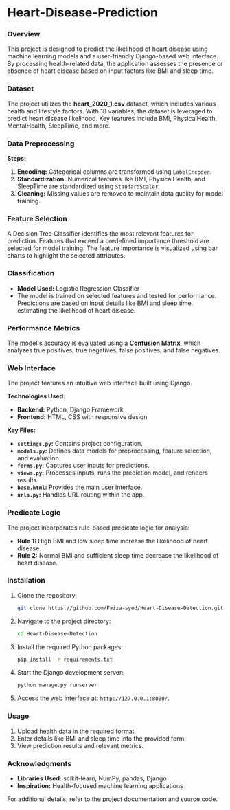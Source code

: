 # Heart-Disease-Prediction
### Overview  
This project is designed to predict the likelihood of heart disease using machine learning models and a user-friendly Django-based web interface. By processing health-related data, the application assesses the presence or absence of heart disease based on input factors like BMI and sleep time.  

### Dataset  
The project utilizes the **heart_2020_1.csv** dataset, which includes various health and lifestyle factors. With 18 variables, the dataset is leveraged to predict heart disease likelihood. Key features include BMI, PhysicalHealth, MentalHealth, SleepTime, and more.  

### Data Preprocessing  
**Steps:**  
1. **Encoding:** Categorical columns are transformed using `LabelEncoder`.  
2. **Standardization:** Numerical features like BMI, PhysicalHealth, and SleepTime are standardized using `StandardScaler`.  
3. **Cleaning:** Missing values are removed to maintain data quality for model training.  

### Feature Selection  
A Decision Tree Classifier identifies the most relevant features for prediction. Features that exceed a predefined importance threshold are selected for model training. The feature importance is visualized using bar charts to highlight the selected attributes.  

### Classification  
- **Model Used:** Logistic Regression Classifier  
- The model is trained on selected features and tested for performance. Predictions are based on input details like BMI and sleep time, estimating the likelihood of heart disease.  

### Performance Metrics  
The model's accuracy is evaluated using a **Confusion Matrix**, which analyzes true positives, true negatives, false positives, and false negatives.  

### Web Interface  
The project features an intuitive web interface built using Django.  

**Technologies Used:**  
- **Backend:** Python, Django Framework  
- **Frontend:** HTML, CSS with responsive design  

**Key Files:**  
- **`settings.py`:** Contains project configuration.  
- **`models.py`:** Defines data models for preprocessing, feature selection, and evaluation.  
- **`forms.py`:** Captures user inputs for predictions.  
- **`views.py`:** Processes inputs, runs the prediction model, and renders results.  
- **`base.html`:** Provides the main user interface.  
- **`urls.py`:** Handles URL routing within the app.  

### Predicate Logic  
The project incorporates rule-based predicate logic for analysis:  
- **Rule 1:** High BMI and low sleep time increase the likelihood of heart disease.  
- **Rule 2:** Normal BMI and sufficient sleep time decrease the likelihood of heart disease.  

### Installation  
1. Clone the repository:  
   ```bash  
   git clone https://github.com/Faiza-syed/Heart-Disease-Detection.git  
   ```  
2. Navigate to the project directory:  
   ```bash  
   cd Heart-Disease-Detection  
   ```  
3. Install the required Python packages:  
   ```bash  
   pip install -r requirements.txt  
   ```  
4. Start the Django development server:  
   ```bash  
   python manage.py runserver  
   ```  
5. Access the web interface at: `http://127.0.0.1:8000/`.  

### Usage  
1. Upload health data in the required format.  
2. Enter details like BMI and sleep time into the provided form.  
3. View prediction results and relevant metrics.  

### Acknowledgments  
- **Libraries Used:** scikit-learn, NumPy, pandas, Django  
- **Inspiration:** Health-focused machine learning applications  

For additional details, refer to the project documentation and source code.
